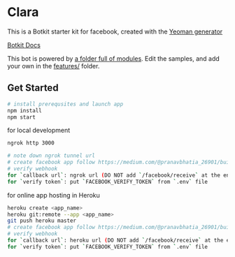 # Clara

This is a Botkit starter kit for facebook, created with the [Yeoman generator](https://github.com/howdyai/botkit/tree/master/packages/generator-botkit#readme)

[Botkit Docs](https://botkit.ai/docs/v4)

This bot is powered by [a folder full of modules](https://botkit.ai/docs/v4/core.html#organize-your-bot-code).
Edit the samples, and add your own in the [features/](features/) folder.

## Get Started

```bash
# install prerequsites and launch app
npm install
npm start
```

for local development

```bash
ngrok http 3000

# note down ngrok tunnel url
# create facebook app follow https://medium.com/@pranavbhatia_26901/building-a-facebook-bot-using-botkit-ai-on-node-js-bd6146df401a
# verify webhook
for `callback url`: ngrok url (DO NOT add `/facebook/receive` at the end! it doesn\'t work)
for `verify token`: put `FACEBOOK_VERIFY_TOKEN` from `.env` file
```

for online app hosting in Heroku

```bash
heroku create <app_name>
heroku git:remote --app <app_name>
git push heroku master
# create facebook app follow https://medium.com/@pranavbhatia_26901/building-a-facebook-bot-using-botkit-ai-on-node-js-bd6146df401a
# verify webhook
for `callback url`: heroku url (DO NOT add `/facebook/receive` at the end! it doesn\'t work)
for `verify token`: put `FACEBOOK_VERIFY_TOKEN` from `.env` file
```

